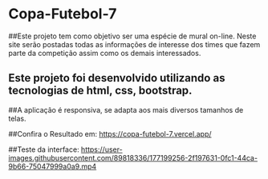 # Copa-Futebol-7

##Este projeto tem como objetivo ser uma espécie de mural on-line. Neste site serão postadas todas as informações de interesse dos times que fazem parte da competição assim como os demais interessados. 

## Este projeto foi desenvolvido utilizando as tecnologias de html, css, bootstrap. 

##A aplicação é responsiva, se adapta aos mais diversos tamanhos de telas. 

##Confira o Resultado em:  https://copa-futebol-7.vercel.app/

##Teste da interface: https://user-images.githubusercontent.com/89818336/177199256-2f197631-0fc1-44ca-9b66-75047999a0a9.mp4
